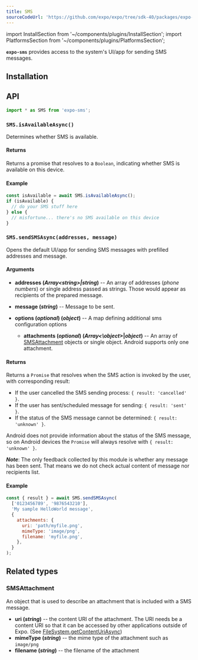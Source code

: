 ```yaml
---
title: SMS
sourceCodeUrl: 'https://github.com/expo/expo/tree/sdk-40/packages/expo-sms'
---
```


import InstallSection from '~/components/plugins/InstallSection';
import PlatformsSection from '~/components/plugins/PlatformsSection';

**`expo-sms`** provides access to the system's UI/app for sending SMS messages.

<PlatformsSection android emulator ios simulator />

## Installation

<InstallSection packageName="expo-sms" />

## API

```js
import * as SMS from 'expo-sms';
```

### `SMS.isAvailableAsync()`

Determines whether SMS is available.

#### Returns

Returns a promise that resolves to a `Boolean`, indicating whether SMS is available on this device.

#### Example

```javascript
const isAvailable = await SMS.isAvailableAsync();
if (isAvailable) {
  // do your SMS stuff here
} else {
  // misfortune... there's no SMS available on this device
}
```

### `SMS.sendSMSAsync(addresses, message)`

Opens the default UI/app for sending SMS messages with prefilled addresses and message.

#### Arguments

- **addresses (_Array\<string\>|string_)** -- An array of addresses (_phone numbers_) or single address passed as strings. Those would appear as recipients of the prepared message.

- **message (_string_)** -- Message to be sent.

- **options (_optional_) (_object_)** -- A map defining additional sms configuration options

  - **attachments (_optional_) (_Array<\object_\>|_object_)** -- An array of [SMSAttachment](#smsattachment) objects or single object. Android supports only one attachment.

#### Returns

Returns a `Promise` that resolves when the SMS action is invoked by the user, with corresponding result:

- If the user cancelled the SMS sending process: `{ result: 'cancelled' }`.
- If the user has sent/scheduled message for sending: `{ result: 'sent' }`.
- If the status of the SMS message cannot be determined: `{ result: 'unknown' }`.

Android does not provide information about the status of the SMS message, so on Android devices the `Promise` will always resolve with `{ result: 'unknown' }`.

**_Note_**: The only feedback collected by this module is whether any message has been sent. That means we do not check actual content of message nor recipients list.

#### Example

```javascript
const { result } = await SMS.sendSMSAsync(
  ['0123456789', '9876543210'],
  'My sample HelloWorld message',
  {
    attachments: {
      uri: 'path/myfile.png',
      mimeType: 'image/png',
      filename: 'myfile.png',
    },
  }
);
```

## Related types

### SMSAttachment

An object that is used to describe an attachment that is included with a SMS message.

- **uri (_string_)** -- the content URI of the attachment. The URI needs be a content URI so that it can be accessed by other applications outside of Expo. (See [FileSystem.getContentUriAsync](../filesystem/#filesystemgetcontenturiasyncfileuri))
- **mimeType (_string_)** -- the mime type of the attachment such as `image/png`
- **filename (_string_)** -- the filename of the attachment

